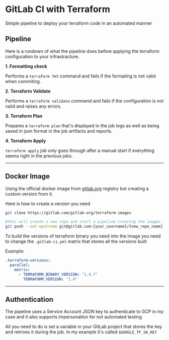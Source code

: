 # GitLab CI with Terraform

Simple pipeline to deploy your terraform code in an automated manner

## Pipeline

Here is a rundown of what the pipeline does before applying the terraform configuration to your infrastracture.

**1. Formatting check**
    
  Performs a `terraform fmt` command and fails if the formating is not valid when commiting.

**2. Terraform Validate**
    
  Performs a `terraform validate` command and fails if the configuration is not valid and raises any errors.

**3. Terraform Plan**
    
  Prepares a `terraform plan` that's displayed in the job logs as well as being saved in json format in the job artifacts and reports.

**4. Terraform Apply**
    
  `terraform apply` job only goes through after a manual start if everything seems right in the previous jobs.

---
## Docker Image

Using the official docker image from [gitlab.org](https://gitlab.com/gitlab-org/terraform-images) registry but creating a custom version from it.

Here is how to create a version you need

```bash
git clone https://gitlab.com/gitlab-org/terraform-images

#this will create a new repo and start a pipeline creating the images in the GitLab container registry
git push --set-upstream git@gitlab.com:{your_username}/{new_repo_name}
```

To build the versions of terraform binary you need into the image you need to change the `.gitlab-ci.yml` matrix that stores all the versions built

Example:
```yaml
.terraform-versions:
  parallel:
    matrix:
      - TERRAFORM_BINARY_VERSION: "1.4.7"
        TERRAFORM_VERSION: "1.4"
```

---
## Authentication

The pipeline uses a Service Account JSON key to authenticate to GCP in my case and it also supports impersonation for not automated testing

All you need to do is set a variable in your GitLab project that stores the key and retrives it during the job. In my example it's called `$GOOGLE_TF_SA_KEY`
